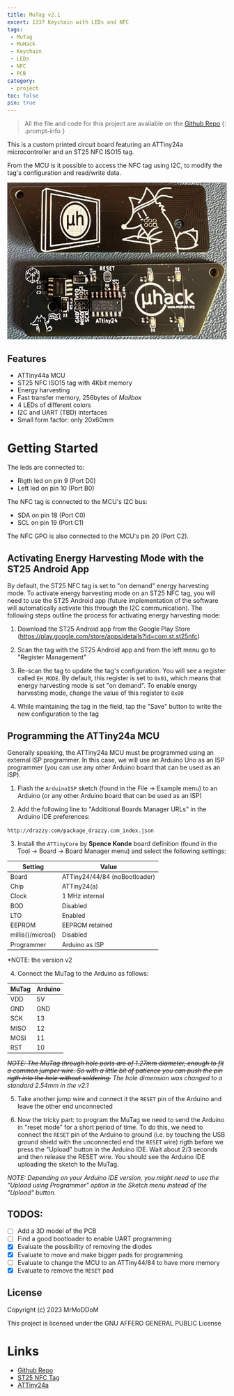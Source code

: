 ```yaml
---
title: MuTag v2.1
excert: 1337 Keychain with LEDs and NFC
tags:
 - MuTag
 - MuHack
 - Keychain
 - LEDs
 - NFC
 - PCB
category:
 - project
toc: false
pin: true
---
```


> All the file and code for this project are available on the [Github Repo](https://github.com/MrMoDDoM/MuTag) 
{: .prompt-info }

This is a custom printed circuit board featuring an ATTiny24a microcontroller and an ST25 NFC ISO15 tag. 

From the MCU is it possible to access the NFC tag using I2C, to modify the tag's configuration and read/write data.

![MuTag v2](/assets/img/post/2023-01-15-MuTag_v2.jpg)

## Features
- ATTiny44a MCU
- ST25 NFC ISO15 tag with 4Kbit memory
- Energy harvesting
- Fast transfer memory, 256bytes of _Mailbox_
- 4 LEDs of different colors
- I2C and UART (TBD) interfaces 
- Small form factor: only 20x60mm

# Getting Started

The leds are connected to:
 - Rigth led on pin 9 (Port D0)
 - Left led on pin 10 (Port B0)

The NFC tag is connected to the MCU's I2C bus:
 - SDA on pin 18 (Port C0)
 - SCL on pin 19 (Port C1)

The NFC GPO is also connected to the MCU's pin 20 (Port C2).

## Activating Energy Harvesting Mode with the ST25 Android App

By default, the ST25 NFC tag is set to "on demand" energy harvesting mode.
To activate energy harvesting mode on an ST25 NFC tag, you will need to use the ST25 Android app (future implementation of the software will automatically activate this through the I2C communication). The following steps outline the process for activating energy harvesting mode:

1. Download the ST25 Android app from the Google Play Store (https://play.google.com/store/apps/details?id=com.st.st25nfc)

2. Scan the tag with the ST25 Android app and from the left menu go to "Register Management"

3. Re-scan the tag to update the tag's configuration. You will see a register called ``EH_MODE``. By default, this register is set to ``0x01``, which means that energy harvesting mode is set "on demand". To enable energy harvesting mode, change the value of this register to ``0x00``

4. While maintaining the tag in the field, tap the "Save" button to write the new configuration to the tag

## Programming the ATTiny24a MCU

Generally speaking, the ATTiny24a MCU must be programmed using an external ISP programmer. In this case, we will use an Arduino Uno as an ISP programmer (you can use any other Arduino board that can be used as an ISP). 

1. Flash the ```ArduinoISP``` sketch (found in the File -> Example menu) to an Arduino (or any other Arduino board that can be used as an ISP)

2. Add the following line to "Additional Boards Manager URLs" in the Arduino IDE preferences:

```http://drazzy.com/package_drazzy.com_index.json```

3. Install the ```ATTinyCore``` by __Spence Konde__ board definition (found in the Tool -> Board -> Board Manager menu) and select the following settings:

| Setting | Value |
|---------|-------|
| Board | ATTiny24/44/84 (noBootloader) |
| Chip | ATTiny24(a) |
| Clock | 1 MHz internal |
| BOD | Disabled |
| LTO | Enabled |
| EEPROM | EEPROM retained |
| millis()/micros() | Disabled |
| Programmer | Arduino as ISP |

*NOTE: the version v2

4. Connect the MuTag to the Arduino as follows:

| MuTag | Arduino |
|-------|---------|
| VDD   | 5V      |
| GND   | GND     |
| SCK   | 13      |
| MISO  | 12      |
| MOSI  | 11      |
| RST   | 10      |

~~*NOTE: The MuTag through hole ports are of 1.27mm diameter, enough to fit a common jumper wire. So with a little bit of patience you can push the pin rigth into the hole without soldering.*~~ *The hole dimension was changed to a standard 2.54mm in the v2.1*

5. Take another jump wire and connect it the ```RESET``` pin of the Arduino and leave the other end unconnected

6. Now the tricky part: to program the MuTag we need to send the Arduino in "reset mode" for a short period of time. To do this, we need to connect the ```RESET``` pin of the Arduino to ground (i.e. by touching the USB ground shield with the unconnected end the ```RESET``` wire) rigth before we press the "Upload" button in the Arduino IDE. Wait about 2/3 seconds and then release the RESET wire. You should see the Arduino IDE uploading the sketch to the MuTag.

*NOTE: Depending on your Arduino IDE version, you might need to use the "Upload using Programmer" option in the Sketch menu instead of the "Upload" button.*

## TODOS:
- [ ] Add a 3D model of the PCB
- [ ] Find a good bootloader to enable UART programming
- [x] Evaluate the possibility of removing the diodes
- [x] Evaluate to move and make bigger pads for programming
- [ ] Evaluate to change the MCU to an ATTiny44/84 to have more memory
- [x] Evaluate to remove the ```RESET``` pad

## License
Copyright (c) 2023 MrMoDDoM

This project is licensed under the GNU AFFERO GENERAL PUBLIC License 

# Links
- [Github Repo](https://github.com/MrMoDDoM/MuTag)
- [ST25 NFC Tag](https://www.st.com/en/nfc/st25-nfc-rfid-tags.html)
- [ATTiny24a](https://www.microchip.com/wwwproducts/en/ATtiny24A)
